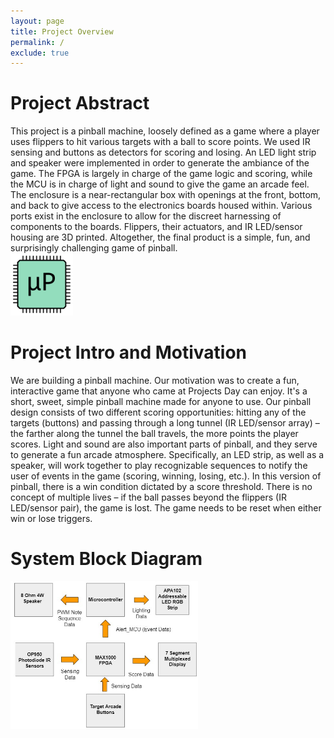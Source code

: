 ```yaml
---
layout: page
title: Project Overview
permalink: /
exclude: true
---
```


# Project Abstract

<div>
  This project is a pinball machine, loosely defined as a game where a player uses flippers to hit various targets with a ball to score points. We used IR sensing and buttons as detectors for scoring and losing. An LED light strip and speaker were implemented in order to generate the ambiance of the game. The FPGA is largely in charge of the game logic and scoring, while the MCU is in charge of light and sound to give the game an arcade feel. The enclosure is a near-rectangular box with openings at the front, bottom, and back to give access to the electronics boards housed within. Various ports exist in the enclosure to allow for the discreet harnessing of components to the boards. Flippers, their actuators, and IR LED/sensor housing are 3D printed. Altogether, the final product is a simple, fun, and surprisingly challenging game of pinball.
</div>

<div style="text-align: left">
  <img src="./assets/img/Logo.png" alt="logo" width="100" />
</div>


# Project Intro and Motivation
<div>
  We are building a pinball machine. Our motivation was to create a fun, interactive game that anyone who came at Projects Day can enjoy. It's a short, sweet, simple pinball machine made for anyone to use. Our pinball design consists of two different scoring opportunities: hitting any of the targets (buttons) and passing through a long tunnel (IR LED/sensor array) – the farther along the tunnel the ball travels, the more points the player scores. Light and sound are also important parts of pinball, and they serve to generate a fun arcade atmosphere. Specifically, an LED strip, as well as a speaker, will work together to play recognizable sequences to notify the user of events in the game (scoring, winning, losing, etc.). 
In this version of pinball, there is a win condition dictated by a score threshold. There is no concept of multiple lives – if the ball passes beyond the flippers (IR LED/sensor pair), the game is lost. The game needs to be reset when either win or lose triggers. 
</div>


# System Block Diagram
<div style="text-align: left">
  <img src="./assets/img/Main_Block_Diagram.jpg" alt="logo" width="300" />
</div>
